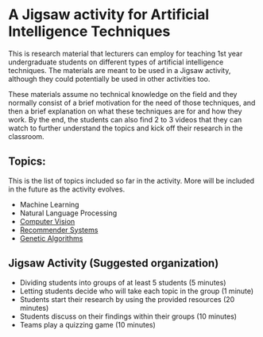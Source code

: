 # A Jigsaw activity for Artificial Intelligence Techniques
This is research material that lecturers can employ for teaching 1st year undergraduate students on different types of artificial intelligence techniques. The materials are meant to be used in a Jigsaw activity, although they could potentially be used in other activities too.

These materials assume no technical knowledge on the field and they normally consist of a brief motivation for the need of those techniques, and then a brief explanation on what these techniques are for and how they work. By the end, the students can also find 2 to 3 videos that they can watch to further understand the topics and kick off their research in the classroom.

## Topics:
This is the list of topics included so far in the activity. More will be included in the future as the activity evolves.
- Machine Learning
- Natural Language Processing
- [Computer Vision](http://vicsana1.github.io/AIJigsaw/computer_vision)
- [Recommender Systems](http://vicsana1.github.io/AIJigsaw/recommender_systems)
- [Genetic Algorithms](http://vicsana1.github.io/AIJigsaw/genetic_algorithms)

## Jigsaw Activity (Suggested organization)
- Dividing students into groups of at least 5 students (5 minutes)
- Letting students decide who will take each topic in the group (1 minute)
- Students start their research by using the provided resources (20 minutes)
- Students discuss on their findings within their groups (10 minutes)
- Teams play a quizzing game (10 minutes)
